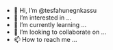 - 👋 Hi, I’m @tesfahunegnkassu
- 👀 I’m interested in ...
- 🌱 I’m currently learning ...
- 💞️ I’m looking to collaborate on ...
- 📫 How to reach me ...

<!---
tesfahunegnkassu/tesfahunegnkassu is a ✨ special ✨ repository because its `README.md` (this file) appears on your GitHub profile.
You can click the Preview link to take a look at your changes.
--->
